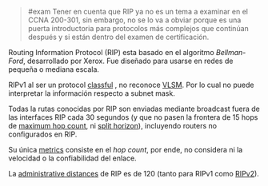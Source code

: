> #exam Tener en cuenta que RIP ya no es un tema a examinar en el CCNA 200-301, sin embargo, no se lo va a obviar porque es una puerta introductoria para protocolos más complejos que continúan después y si están dentro del examen de certificación. 

Routing Information Protocol (RIP) esta basado en el algoritmo _Bellman-Ford_, desarrollado por Xerox. Fue diseñado para usarse en redes de pequeña o mediana escala.

RIPv1 al ser un protocol [classful](classful.md) , no reconoce [VLSM](../../../../VLSM.md). Por lo cual no puede interpretar la información respecto a subnet mask.   

Todas la rutas conocidas por RIP son enviadas mediante broadcast fuera de las interfaces RIP cada 30 segundos (y que no pasen la frontera de 15 hops de [maximum hop count](Project/Networking/CCNA-notas/Routing/maximum%20hop%20count.md), ni [split horizon](Project/Networking/CCNA-notas/Routing/Dynamic/split%20horizon.md)), incluyendo routers no configurados en RIP. 

Su única [metrics](Dynamic/metrics.md) consiste en el _hop count_, por ende, no considera ni la velocidad o la confiabilidad del enlace. 

La [administrative distances](Project/Networking/CCNA-notas/Routing/Dynamic/administrative%20distances.md) de RIP es de 120 (tanto para RIPv1 como [RIPv2](Dynamic/RIPv2.md)). 
